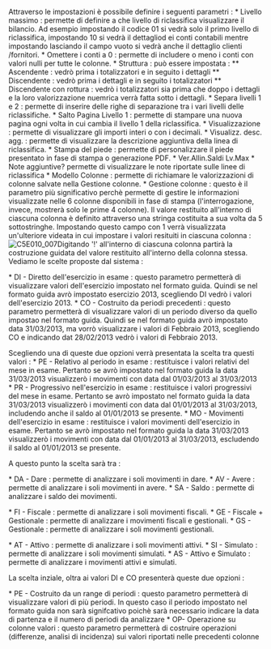Attraverso le impostazioni è possibile definire i seguenti parametri : 
 \* Livello massimo :  permette di definire a che livello di riclassifica visualizzare il bilancio. Ad esempio impostando il codice 01 si vedrà solo il primo livello di riclassifica, impostando 10 si vedrà il dettagliod ei conti contabili mentre impostando lasciando il campo vuoto si vedrà anche il dettaglio clienti /fornitori.
 \* Omettere i conti a 0 :  permette di includere o meno i conti con valori nulli per tutte le colonne.
 \* Struttura :  può essere impostata : 
 \*\* Ascendente :  vedrò prima i totalizzatori e in seguito i dettagli
 \*\* Discendente :  vedrò prima i dettagli e in seguito i totalizzatori
 \*\* Discendente con rottura :  vedrò i totalizzatori sia prima che doppo i dettagli e la loro valorizzazione nuemrica verrà fatta sotto i dettagli.
 \* Separa livelli 1 e 2 :  permette di inserire delle righe di separazione tra i vari livelli delle riclassifiche.
 \* Salto Pagina Livello 1 :  permette di stampare una nuova pagina ogni volta in cui cambia il livello 1 della riclassifica.
 \* Visualizzazione :  permette di visualizzare gli importi interi o con i decimali.
 \* Visualizz. desc. agg. :  permette di visualizzare la descrizione aggiuntiva della linea di riclassifica.
 \* Stampa del piede :  permette di personalizzare il piede presentato in fase di stampa o generazione PDF.
 \* Ver.Allin.Saldi Lv.Max
 \* Note aggiuntive? permette di visualizzare le note riportate sulle linee di riclassifica
 \* Modello Colonne :  permette di richiamare le valorizzazioni di colonne salvate nella Gestione colonne.
 \* Gestione colonne :  questo è il parametro più significativo perchè permette di gestire le informazioni visualizzate nelle 6 colonne disponibili in fase di stampa (l'interrogazione, invece, mostrerà solo le prime 4 colonne). Il valore restituito all'interno di ciascuna colonna è definito attraverso una stringa costituita a sua volta da 5 sottostringhe. Impostando questo campo con 1 verrà visualizzata un'ulteriore videata in cui impostare i valori resituiti in ciascuna colonna : 
![C5E010_007](https://doc.smeup.com/immagini/MBDOC_OGG-P_C5NAC11/C5E010_007.png)Digitando '!' all'interno di ciascuna colonna partirà la costruzione guidata del valore restituito all'interno della colonna stessa. Vediamo le scelte proposte dal sistema : 


 \* DI - Diretto dell'esercizio in esame :  questo parametro permetterà di visualizzare valori dell'esercizio impostato nel formato guida. Quindi se nel formato guida avrò impostato esercizio 2013, scegliendo DI vedrò i valori dell'esercizio 2013.
 \* CO - Costruito da periodi precedenti :  questo parametro permetterà di visualizzare valori di un periodo diverso da quello impostao nel formato guida. Quindi se nel formato guida avrò impostato data 31/03/2013, ma vorrò visualizzare i valori di Febbraio 2013, scegliendo CO e indicando dat 28/02/2013 vedrò i valori di Febbraio 2013.

Scegliendo una di queste due opzioni verrà presentata la scelta tra questi valori : 
 \* PE - Relativo al periodo in esame :  restituisce i valori relativi del mese in esame. Pertanto se avrò impostato nel formato guida la data 31/03/2013 visualizzerò i movimenti con data dal 01/03/2013 al 31/03/2013
 \* PR - Progressivo nell'esercizio in esame :  restituisce i valori progressivi del mese in esame. Pertanto se avrò impostato nel formato guida la data 31/03/2013 visualizzerò i movimenti con data dal 01/01/2013 al 31/03/2013, includendo anche il saldo al 01/01/2013 se presente.
 \* MO - Movimenti dell'esercizio in esame :  restituisce i valori movimenti dell'esercizio in esame. Pertanto se avrò impostato nel formato guida la data 31/03/2013 visualizzerò i movimenti con data dal 01/01/2013 al 31/03/2013, escludendo il saldo al 01/01/2013 se presente.

A questo punto la scelta sarà tra : 

 \* DA - Dare :  permette di analizzare i soli movimenti in dare.
 \* AV - Avere :  permette di analizzare i soli movimenti in avere.
 \* SA - Saldo :  permette di analizzare i saldo dei movimenti.

 \* FI - Fiscale :  permette di analizzare i soli movimenti fiscali.
 \* GE - Fiscale + Gestionale :  permette di analizzare i movimenti fiscali e gestionali.
 \* GS - Gestionale :  permette di analizzare i soli movimenti gestionali.



 \* AT - Attivo :  permette di analizzare i soli movimenti attivi.
 \* SI - Simulato :  permette di analizzare i soli movimenti simulati.
 \* AS - Attivo e Simulato :  permette di analizzare i movimenti attivi e simulati.

La scelta inziale, oltra ai valori DI e CO presenterà queste due opzioni : 

 \* PE - Costruito da un range di periodi :  questo parametro permetterà di visualizzare valori di più periodi. In questo caso il periodo impostato nel formato guida non sarà signifcativo poichè sarà necessario indicare la data di partenza e il numero di periodi da analizzare
 \* OP- Operazione su colonne valori :  questo parametro permetterà di costruire operazioni (differenze, analisi di incidenza) sui valori riportati nelle precedenti colonne
